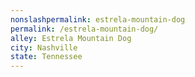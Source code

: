 ```yaml
---
﻿nonslashpermalink: estrela-mountain-dog
permalink: /estrela-mountain-dog/
alley: Estrela Mountain Dog
city: Nashville
state: Tennessee
---
```

